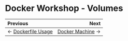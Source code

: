 # Docker Workshop - Volumes

Previous | Next
:------- | ---:
← [Dockerfile Usage](../dockerfile/README.md) | [Docker Machine](../docker-machine/README.md) →

